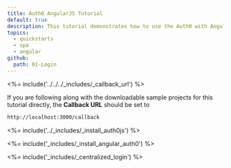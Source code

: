 ```yaml
---
title: Auth0 AngularJS Tutorial
default: true
description: This tutorial demonstrates how to use the Auth0 with AngularJS applications.
topics:
  - quickstarts
  - spa
  - angular
github:
  path: 01-Login
---
```

<%= include('../../../_includes/_callback_url') %>

If you are following along with the downloadable sample projects for this tutorial directly, the **Callback URL** should be set to

```bash
http://localhost:3000/callback
```

<%= include('../_includes/_install_auth0js') %>

<%= include('_includes/_install_angular_auth0') %>

<%= include('_includes/_centralized_login') %>